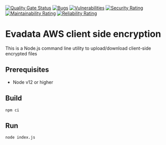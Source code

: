 [![Quality Gate Status](https://sonarcloud.io/api/project_badges/measure?project=evadataprotectcode_nodejs-aws-kms-cse&metric=alert_status)](https://sonarcloud.io/dashboard?id=evadataprotectcode_nodejs-aws-kms-cse)
[![Bugs](https://sonarcloud.io/api/project_badges/measure?project=evadataprotectcode_nodejs-aws-kms-cse&metric=bugs)](https://sonarcloud.io/dashboard?id=evadataprotectcode_nodejs-aws-kms-cse)
[![Vulnerabilities](https://sonarcloud.io/api/project_badges/measure?project=evadataprotectcode_nodejs-aws-kms-cse&metric=vulnerabilities)](https://sonarcloud.io/dashboard?id=evadataprotectcode_nodejs-aws-kms-cse)
[![Security Rating](https://sonarcloud.io/api/project_badges/measure?project=evadataprotectcode_nodejs-aws-kms-cse&metric=security_rating)](https://sonarcloud.io/dashboard?id=evadataprotectcode_nodejs-aws-kms-cse)
[![Maintainability Rating](https://sonarcloud.io/api/project_badges/measure?project=evadataprotectcode_nodejs-aws-kms-cse&metric=sqale_rating)](https://sonarcloud.io/dashboard?id=evadataprotectcode_nodejs-aws-kms-cse)
[![Reliability Rating](https://sonarcloud.io/api/project_badges/measure?project=evadataprotectcode_nodejs-aws-kms-cse&metric=reliability_rating)](https://sonarcloud.io/dashboard?id=evadataprotectcode_nodejs-aws-kms-cse)

# Evadata AWS client side encryption   
This is a Node.js command line utility to upload/download client-side encrypted files

## Prerequisites
 - Node v12 or higher

## Build
```
npm ci
```

## Run
```
node index.js
```
